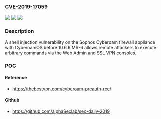 ### [CVE-2019-17059](https://cve.mitre.org/cgi-bin/cvename.cgi?name=CVE-2019-17059)
![](https://img.shields.io/static/v1?label=Product&message=n%2Fa&color=blue)
![](https://img.shields.io/static/v1?label=Version&message=n%2Fa&color=blue)
![](https://img.shields.io/static/v1?label=Vulnerability&message=n%2Fa&color=brighgreen)

### Description

A shell injection vulnerability on the Sophos Cyberoam firewall appliance with CyberoamOS before 10.6.6 MR-6 allows remote attackers to execute arbitrary commands via the Web Admin and SSL VPN consoles.

### POC

#### Reference
- https://thebestvpn.com/cyberoam-preauth-rce/

#### Github
- https://github.com/alphaSeclab/sec-daily-2019

